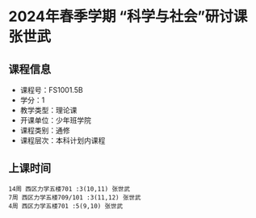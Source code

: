 # 2024年春季学期 “科学与社会”研讨课 张世武






## 课程信息

- 课程号：FS1001.5B
- 学分：1
- 教学类型：理论课
- 开课单位：少年班学院
- 课程类别：通修
- 课程层次：本科计划内课程

## 上课时间

```
14周 西区力学五楼701 :3(10,11) 张世武
7周 西区力学五楼709/101 :3(11,12) 张世武
4周 西区力学五楼701 :5(9,10) 张世武
```

